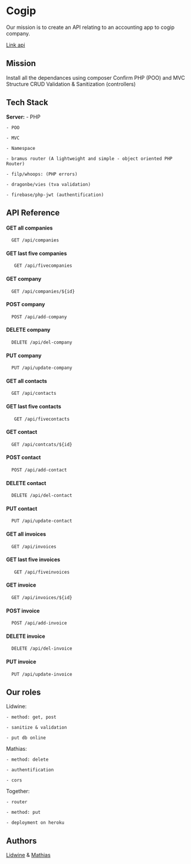 
# Cogip

Our mission is to create an API relating to an accounting app to cogip company.

[Link api](https://api-cogip-329f9c72c66d.herokuapp.com/)

## Mission

Install all the dependances using composer
Confirm PHP (POO) and MVC Structure
CRUD
Validation & Sanitization (controllers)



## Tech Stack

**Server:** 
    - PHP

    - POO

    - MVC

    - Namespace

    - bramus router (A lightweight and simple - object oriented PHP Router)

    - filp/whoops: (PHP errors)

    - dragonbe/vies (tva validation)

    - firebase/php-jwt (authentification)



## API Reference

#### GET all companies

```http
  GET /api/companies
```

#### GET last five companies

```http
   GET /api/fivecompanies
```

#### GET company

```http
  GET /api/companies/${id}
```

#### POST company

```http
  POST /api/add-company
```

#### DELETE company

```http
  DELETE /api/del-company
```

#### PUT company

```http
  PUT /api/update-company
```



#### GET all contacts

```http
  GET /api/contacts
```

#### GET last five contacts

```http
   GET /api/fivecontacts
```

#### GET contact

```http
  GET /api/contcats/${id}
```

#### POST contact

```http
  POST /api/add-contact
```

#### DELETE contact

```http
  DELETE /api/del-contact
```

#### PUT contact

```http
  PUT /api/update-contact
```



#### GET all invoices

```http
  GET /api/invoices
```

#### GET last five invoices

```http
   GET /api/fiveinvoices
```

#### GET invoice

```http
  GET /api/invoices/${id}
```

#### POST invoice

```http
  POST /api/add-invoice
```

#### DELETE invoice

```http
  DELETE /api/del-invoice
```

#### PUT invoice

```http
  PUT /api/update-invoice
```


## Our roles

Lidwine:

    - method: get, post

    - sanitize & validation

    - put db online


Mathias:

    - method: delete

    - authentification

    - cors

Together:

    - router

    - method: put

    - deployment on heroku
## Authors

[Lidwine](https://www.github.com/LidwinePrior) & [Mathias](https://github.com/PAZTEK1007)


